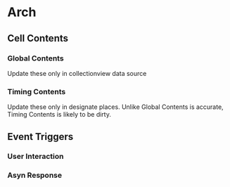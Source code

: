 #  Arch
## Cell Contents
### Global Contents
Update these only in collectionview data source
### Timing Contents
Update these only in designate places. Unlike Global Contents is accurate, Timing Contents is likely to be dirty.
## Event Triggers
### User Interaction
### Asyn Response

